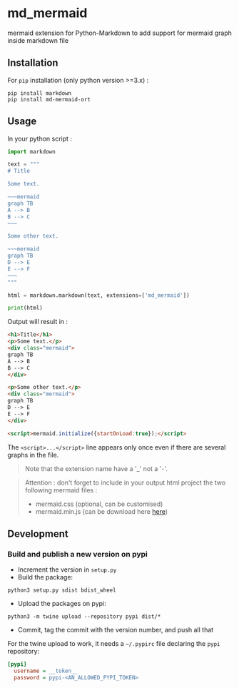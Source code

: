# md_mermaid

mermaid extension for Python-Markdown to add support for mermaid graph inside markdown file

## Installation

For `pip` installation (only python version >=3.x) :

~~~shell
pip install markdown
pip install md-mermaid-ort
~~~

## Usage

In your python script :

~~~python
import markdown

text = """
# Title

Some text.

​~~~mermaid
graph TB
A --> B
B --> C
​~~~

Some other text.

​~~~mermaid
graph TB
D --> E
E --> F
​~~~
"""

html = markdown.markdown(text, extensions=['md_mermaid'])

print(html)
~~~

Output will result in :

~~~html
<h1>Title</h1>
<p>Some text.</p>
<div class="mermaid">
graph TB
A --> B
B --> C
</div>

<p>Some other text.</p>
<div class="mermaid">
graph TB
D --> E
E --> F
</div>

<script>mermaid.initialize({startOnLoad:true});</script>

~~~

The `<script>...</script>` line appears only once even if there are several graphs in the file.

> Note that the extension name have a '_' not a '-'.

> Attention : don't forget to include in your output html project the two following mermaid files :
>
> * mermaid.css (optional, can be customised)
> * mermaid.min.js (can be download here [here](https://unpkg.com/mermaid@8.1.0/dist/)) 

## Development

### Build and publish a new version on pypi

- Increment the version in `setup.py`
- Build the package:
```
python3 setup.py sdist bdist_wheel
``` 
- Upload the packages on pypi:
```
python3 -m twine upload --repository pypi dist/*
```
- Commit, tag the commit with the version number, and push all that

For the twine upload to work, it needs a `~/.pypirc` file declaring the `pypi` repository:

```ini
[pypi]                                                                                                                                                                                                                                        
  username = __token__
  password = pypi-<AN_ALLOWED_PYPI_TOKEN>
```